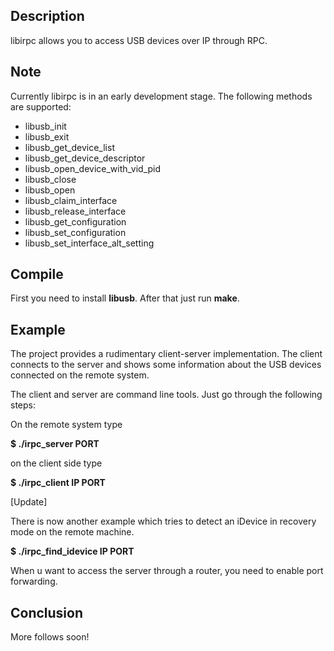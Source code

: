 Description
-----------

libirpc allows you to access USB devices over IP through RPC.

Note
----

Currently libirpc is in an early development stage. The following
methods are supported:

- libusb_init
- libusb_exit
- libusb_get_device_list
- libusb_get_device_descriptor
- libusb_open_device_with_vid_pid
- libusb_close
- libusb_open
- libusb_claim_interface
- libusb_release_interface
- libusb_get_configuration
- libusb_set_configuration
- libusb_set_interface_alt_setting

Compile
-------

First you need to install <b>libusb</b>. After that just run <b>make</b>.

Example
-------

The project provides a rudimentary client-server implementation.  The
client connects to the server and shows some information about the USB
devices connected on the remote system.

The client and server are command line tools. Just go through the
following steps:

On the remote system type

<b>$ ./irpc_server PORT</b>

on the client side type

<b>$ ./irpc_client IP PORT</b>

[Update]

There is now another example which tries to detect an iDevice
in recovery mode on the remote machine.

<b>$ ./irpc_find_idevice IP PORT</b>

When u want to access the server through a router, you need to enable
port forwarding.

Conclusion
----------

More follows soon!








